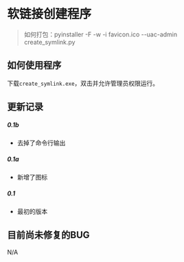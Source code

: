 # 软链接创建程序

> 如何打包：pyinstaller  -F -w -i  favicon.ico --uac-admin create_symlink.py

## 如何使用程序

下载`create_symlink.exe`，双击并允许管理员权限运行。

## 更新记录

##### 0.1b

- 去掉了命令行输出

##### 0.1a

- 新增了图标

##### 0.1

- 最初的版本

## 目前尚未修复的BUG

N/A

